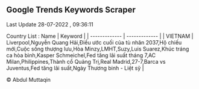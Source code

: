 

## Google Trends Keywords Scraper 
 
Last Update 28-07-2022 , 09:36:11

Country List :
 Name  | Keyword |
| ------------- | ------------- |
| VIETNAM | Liverpool,Nguyễn Quang Hải,Điều ước cuối của tù nhân 2037,Hộ chiếu mới,Cuộc sống thượng lưu,Hòa Minzy,LMHT,Suzy,Luis Suarez,Khúc tráng ca hòa bình,Kasper Schmeichel,Fed tăng lãi suất tháng 7,AC Milan,Philippines,Thành cổ Quảng Trị,Real Madrid,27-7,Barca vs Juventus,Fed tăng lãi suất,Ngày Thương binh - Liệt sỹ |



© Abdul Muttaqin 
